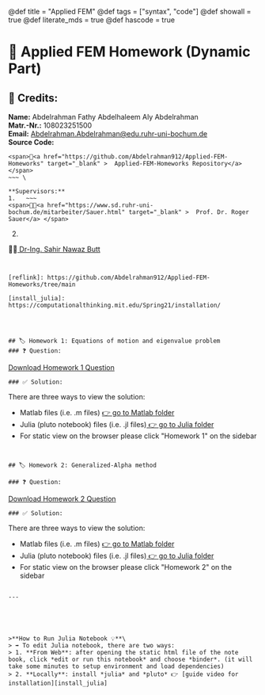 @def title = "Applied FEM"
@def tags = ["syntax", "code"]
@def showall = true
@def literate_mds = true
@def hascode = true

# 🚀 Applied FEM Homework (Dynamic Part)


## 📝 Credits:
**Name:** Abdelrahman Fathy Abdelhaleem Aly Abdelrahman \
**Matr.-Nr.:** 108023251500 \
**Email:** Abdelrahman.Abdelrahman@edu.ruhr-uni-bochum.de \
**Source Code:** 
~~~ 
<span>🔧<a href="https://github.com/Abdelrahman912/Applied-FEM-Homeworks" target="_blank" >  Applied-FEM-Homeworks Repository</a> </span>
~~~ \

**Supervisors:** 
1.   ~~~
<span>👨‍🏫<a href="https://www.sd.ruhr-uni-bochum.de/mitarbeiter/Sauer.html" target="_blank" >  Prof. Dr. Roger Sauer</a> </span>
~~~
2.   ~~~
<span>👨‍🏫<a href="https://www.sd.ruhr-uni-bochum.de/mitarbeiter/Butt.html" target="_blank" >  Dr-Ing. Sahir Nawaz Butt</a> </span>
~~~


[reflink]: https://github.com/Abdelrahman912/Applied-FEM-Homeworks/tree/main

[install_julia]: https://computationalthinking.mit.edu/Spring21/installation/




## 🏷️ Homework 1: Equations of motion and eigenvalue problem
### ❓ Question:

~~~
<a href="https://github.com/Abdelrahman912/Applied-FEM-Homeworks/blob/main/HW01/HW-1.pdf" target="_blank" download="HW-1.pdf">Download Homework 1 Question</a>
~~~
### ✅ Solution:
~~~
There are three ways to view the solution:
<ul>
  <li><i class="fab fa-matlab"></i> Matlab files (i.e. .m files) <a target="_blank" href= "https://github.com/Abdelrahman912/Applied-FEM-Homeworks/tree/main/HW01/Matlab">  👉 go to Matlab folder</a></li>
  <li><i class="fab fa-julia"></i> Julia (pluto notebook) files (i.e. .jl files)<a href= "https://github.com/Abdelrahman912/Applied-FEM-Homeworks/tree/main/HW01/Julia" target="_blank">  👉 go to Julia folder</a></li>
  <li><i class="fab fa-html5"></i> For static view on the browser please click "Homework 1" on the sidebar</li>
</ul>

~~~


## 🏷️ Homework 2: Generalized-Alpha method

### ❓ Question:

~~~
<a href="https://github.com/Abdelrahman912/Applied-FEM-Homeworks/blob/main/HW02/HW-2.pdf" target="_blank" download="HW-2.pdf">Download Homework 2 Question</a>
~~~
### ✅ Solution:
~~~
There are three ways to view the solution:
<ul>
  <li><i class="fab fa-matlab"></i> Matlab files (i.e. .m files) <a target="_blank" href= "https://github.com/Abdelrahman912/Applied-FEM-Homeworks/tree/main/HW02/Matlab">  👉 go to Matlab folder</a></li>
  <li><i class="fab fa-julia"></i> Julia (pluto notebook) files (i.e. .jl files)<a href= "https://github.com/Abdelrahman912/Applied-FEM-Homeworks/tree/main/HW02/Julia" target="_blank">  👉 go to Julia folder</a></li>
  <li><i class="fab fa-html5"></i> For static view on the browser please click "Homework 2" on the sidebar</li>
</ul>

~~~

---





>**How to Run Julia Notebook 💡**\
> ➡️ To edit Julia notebook, there are two ways:
> 1. **From Web**: after opening the static html file of the note book, click *edit or run this notebook* and choose *binder*. (it will take some minutes to setup environment and load dependencies)
> 2. **Locally**: install *julia* and *pluto* 👉 [guide video for installation][install_julia] 
